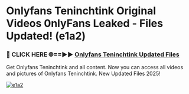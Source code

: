 # Onlyfans Teninchtink Original Videos 0nlyFans Leaked - Files Updated! (e1a2)

<h3>🔴 CLICK HERE 🌐==►► <a href="https://tinyurl.com/2m67pmp6" rel="nofollow">Onlyfans Teninchtink Updated Files</a></h3>

Get Onlyfans Teninchtink and all content. Now you can access all videos and pictures of Onlyfans Teninchtink. New Updated Files 2025!

[![e1a2](https://i.imgur.com/H4QAA4z.gif)](https://tinyurl.com/2m67pmp6)